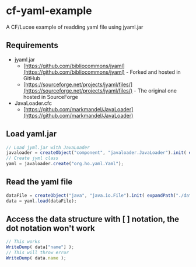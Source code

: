 # cf-yaml-example
A CF/Lucee example of readding yaml file using jyaml.jar

## Requirements
* jyaml.jar 
  * [https://github.com/bibliocommons/jyaml](https://github.com/bibliocommons/jyaml) - Forked and hosted in GitHub
  * [https://sourceforge.net/projects/jyaml/files/](https://sourceforge.net/projects/jyaml/files/) - The original one hosted in SourceForge
* JavaLoader.cfc
  * [https://github.com/markmandel/JavaLoader](https://github.com/markmandel/JavaLoader)

## Load yaml.jar
```javascript
// Load jyml.jar with JavaLoader
javaloader = createObject("component", "javaloader.JavaLoader").init( expandPath("./jyaml-1.3.jar") );
// Create jyml class
yaml = javaloader.create("org.ho.yaml.Yaml");
```

## Read the yaml file
```javascript
dataFile = createObject("java", "java.io.File").init( expandPath("./data.yml") );
data = yaml.load(dataFile);
```

## Access the data structure with [ ] notation, the dot notation won't work
```javascript
// This works
WriteDump( data["name"] );
// This will throw error
WriteDump( data.name );
```

